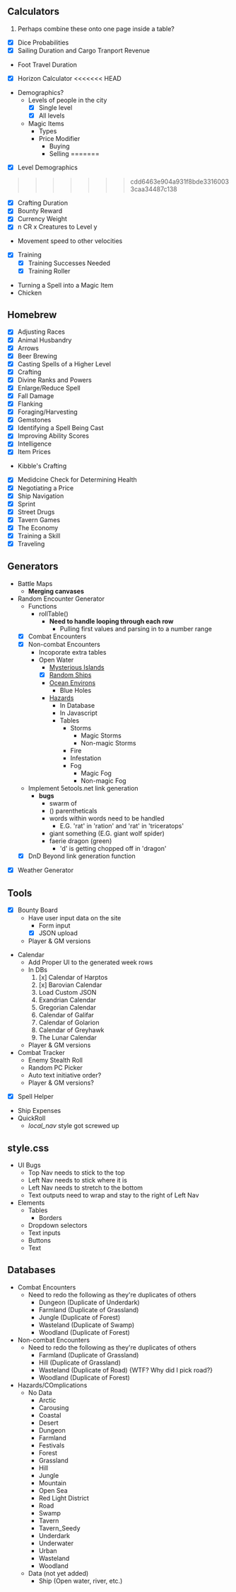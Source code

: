 ## Calculators
1. Perhaps combine these onto one page inside a table?
* [x] Dice Probabilities
* [x] Sailing Duration and Cargo Tranport Revenue
* Foot Travel Duration
* [x] Horizon Calculator
<<<<<<< HEAD
* Demographics?
    * Levels of people in the city
        * [x] Single level
        * [x] All levels
    * Magic Items
        * Types
        * Price Modifier
            * Buying
            * Selling
=======
* [x] Level Demographics
>>>>>>> cdd6463e904a931f8bde33160033caa34487c138
* [x] Crafting Duration
* [x] Bounty Reward
* [x] Currency Weight
* [x] n CR x Creatures to Level y
* Movement speed to other velocities
* [x] Training
    * [x] Training Successes Needed
    * [x] Training Roller
* Turning a Spell into a Magic Item
* Chicken

## Homebrew
* [x] Adjusting Races
* [x] Animal Husbandry
* [x] Arrows
* [x] Beer Brewing
* [x] Casting Spells of a Higher Level
* [x] Crafting
* [x] Divine Ranks and Powers
* [x] Enlarge/Reduce Spell
* [x] Fall Damage
* [x] Flanking
* [x] Foraging/Harvesting
* [x] Gemstones
* [x] Identifying a Spell Being Cast
* [x] Improving Ability Scores
* [x] Intelligence
* [x] Item Prices
* Kibble's Crafting
* [x] Medidcine Check for Determining Health
* [x] Negotiating a Price
* [x] Ship Navigation
* [x] Sprint
* [x] Street Drugs
* [x] Tavern Games
* [x] The Economy
* [x] Training a Skill
* [x] Traveling

## Generators
* Battle Maps
    * **Merging canvases**
* Random Encounter Generator
    * Functions
        * rollTable()
            * **Need to handle looping through each row**
                * Pulling first values and parsing in to a number range
    * [x] Combat Encounters
    * [x] Non-combat Encounters
        * Incoporate extra tables
        * Open Water
            * [Mysterious Islands](https://5e.tools/variantrules.html#mysterious%20islands_gos)
            * [x] [Random Ships](https://5e.tools/variantrules.html#random%20ships_gos)
            * [Ocean Environs](https://5e.tools/variantrules.html#ocean%20environs_gos)
                * Blue Holes
            * [Hazards](https://5e.tools/variantrules.html#travel%20at%20sea_gos)
                * In Database
                * In Javascript
                * Tables
                    * Storms
                        * Magic Storms
                        * Non-magic Storms
                    * Fire
                    * Infestation
                    * Fog
                        * Magic Fog
                        * Non-magic Fog
    * Implement 5etools.net link generation
        * **bugs**
            * swarm of
            * () parentheticals
            * words within words need to be handled
                * E.G. 'rat' in 'ration' and 'rat' in 'triceratops'
            * giant something (E.G. giant wolf spider)
            * faerie dragon (green)
                * 'd' is getting chopped off in 'dragon'
    * [x] DnD Beyond link generation function
* [x] Weather Generator

## Tools
* [x] Bounty Board
    * Have user input data on the site
        * Form input
        * [x] JSON upload
    * Player & GM versions
* Calendar
    * Add Proper UI to the generated week rows
    * In DBs
        1. [x] Calendar of Harptos
        2. [x] Barovian Calendar
        3. Load Custom JSON
        4. Exandrian Calendar
        5. Gregorian Calendar
        6. Calendar of Galifar
        7. Calendar of Golarion
        8. Calendar of Greyhawk
        9. The Lunar Calendar
    * Player & GM versions
* Combat Tracker
    * Enemy Stealth Roll
    * Random PC Picker
    * Auto text initiative order?
    * Player & GM versions?
* [x] Spell Helper
* Ship Expenses
* QuickRoll
    * *local_nav* style got screwed up

## style.css
* UI Bugs
    * Top Nav needs to stick to the top
    * Left Nav needs to stick where it is
    * Left Nav needs to stretch to the bottom
    * Text outputs need to wrap and stay to the right of Left Nav
* Elements
    * Tables
        * Borders
    * Dropdown selectors
    * Text inputs
    * Buttons
    * Text

## Databases
* Combat Encounters
    * Need to redo the following as they're duplicates of others
        * Dungeon (Duplicate of Underdark)
        * Farmland (Duplicate of Grassland)
        * Jungle (Duplicate of Forest)
        * Wasteland (Duplicate of Swamp)
        * Woodland (Duplicate of Forest)
* Non-combat Encounters
    * Need to redo the following as they're duplicates of others
        * Farmland (Duplicate of Grassland)
        * Hill (Duplicate of Grassland)
        * Wasteland (Duplicate of Road) {WTF? Why did I pick road?}
        * Woodland (Duplicate of Forest)
* Hazards/COmplications
    * No Data
        * Arctic
        * Carousing
        * Coastal
        * Desert
        * Dungeon
        * Farmland
        * Festivals
        * Forest
        * Grassland
        * Hill
        * Jungle
        * Mountain
        * Open Sea
        * Red Light District
        * Road
        * Swamp
        * Tavern
        * Tavern_Seedy
        * Underdark
        * Underwater
        * Urban
        * Wasteland
        * Woodland
    * Data (not yet added)
        * Ship (Open water, river, etc.)